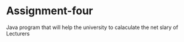 # Assignment-four
Java program that will help the university to calaculate the net slary of Lecturers

